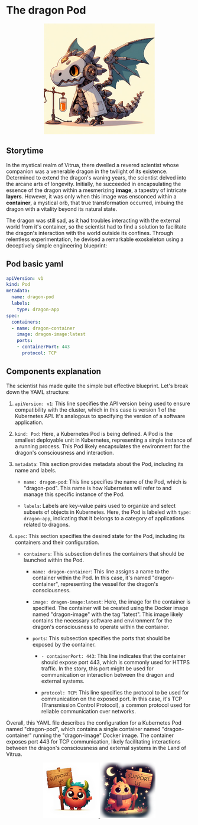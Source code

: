 # The dragon Pod

<div style="text-align:center;">
  <img src="https://github.com/Vitrua/images/blob/main/k8s/dragonscientist.jpg?raw=true" alt="adv" width="300" height="300">
</div>

## Storytime

In the mystical realm of Vitrua, there dwelled a revered scientist whose companion was a venerable dragon in the twilight of its existence. Determined to extend the dragon's waning years, the scientist delved into the arcane arts of longevity. Initially, he succeeded in encapsulating the essence of the dragon within a mesmerizing **image**, a tapestry of intricate **layers**. However, it was only when this image was ensconced within a **container**, a mystical orb, that true transformation occurred, imbuing the dragon with a vitality beyond its natural state.

The dragon was still sad, as it had troubles interacting with the external world from it's container, so the scientist had to find a solution to facilitate the dragon's interaction with the world outside its confines. Through relentless experimentation, he devised a remarkable exoskeleton using a deceptively simple engineering blueprint:

## Pod basic yaml 

```yaml
apiVersion: v1
kind: Pod
metadata:
  name: dragon-pod
  labels:
    type: dragon-app
spec:
  containers:
  - name: dragon-container
    image: dragon-image:latest
    ports:
    - containerPort: 443
      protocol: TCP
```

## Components explanation

The scientist has made quite the simple but effective blueprint. Let's break down the YAML structure:

1. `apiVersion: v1`: This line specifies the API version being used to ensure compatibility with the cluster, which in this case is version 1 of the Kubernetes API. It's analogous to specifying the version of a software application.

2. `kind: Pod`: Here, a Kubernetes Pod is being defined. A Pod is the smallest deployable unit in Kubernetes, representing a single instance of a running process. This Pod likely encapsulates the environment for the dragon's consciousness and interaction.

3. `metadata`: This section provides metadata about the Pod, including its name and labels.

    - `name: dragon-pod`: This line specifies the name of the Pod, which is "dragon-pod". This name is how Kubernetes will refer to and manage this specific instance of the Pod.

    - `labels`: Labels are key-value pairs used to organize and select subsets of objects in Kubernetes. Here, the Pod is labeled with `type: dragon-app`, indicating that it belongs to a category of applications related to dragons.

4. `spec`: This section specifies the desired state for the Pod, including its containers and their configuration.

    - `containers`: This subsection defines the containers that should be launched within the Pod.

        - `name: dragon-container`: This line assigns a name to the container within the Pod. In this case, it's named "dragon-container", representing the vessel for the dragon's consciousness.

        - `image: dragon-image:latest`: Here, the image for the container is specified. The container will be created using the Docker image named "dragon-image" with the tag "latest". This image likely contains the necessary software and environment for the dragon's consciousness to operate within the container.

        - `ports`: This subsection specifies the ports that should be exposed by the container.

            - `- containerPort: 443`: This line indicates that the container should expose port 443, which is commonly used for HTTPS traffic. In the story, this port might be used for communication or interaction between the dragon and external systems.

            - `protocol: TCP`: This line specifies the protocol to be used for communication on the exposed port. In this case, it's TCP (Transmission Control Protocol), a common protocol used for reliable communication over networks.

Overall, this YAML file describes the configuration for a Kubernetes Pod named "dragon-pod", which contains a single container named "dragon-container" running the "dragon-image" Docker image. The container exposes port 443 for TCP communication, likely facilitating interactions between the dragon's consciousness and external systems in the Land of Vitrua.

<div style="text-align:center;">
  <a href="https://patreon.com/Vitrua">
    <img src="https://github.com/Vitrua/images/blob/main/others/supportmonlight.png?raw=true#only-light" alt="wiz" width="150" height="150">
    <img src="https://github.com/Vitrua/images/blob/main/others/supportmon.png?raw=true#only-dark" alt="wiz" width="150" height="150">
  </a>
</div>
